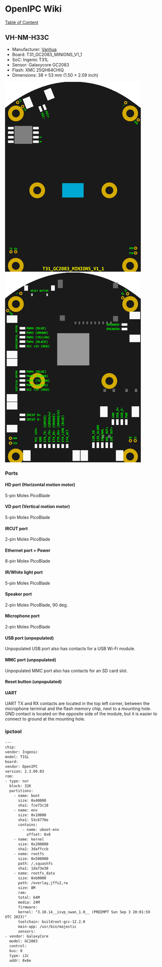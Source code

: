 # OpenIPC Wiki
[Table of Content](../../README.md)

VH-NM-H33C
----------

- Manufacturer: [Vanhua](https://vanhua.en.alibaba.com/)
- Board: T31_GC2083_MINIONS_V1_1
- SoC: Ingenic T31L
- Sensor: Galaxycore GC2083
- Flash: XMC 25QH64CHIQ
- Dimensions: 38 × 53 mm (1.50 × 2.09 inch)

![](images/T31_GC2083_MINIONS_V1_1_FRONT.png)
![](images/T31_GC2083_MINIONS_V1_1_BACK.png)

### Ports

#### HD port (Horizontal motion motor)
5-pin Molex PicoBlade

#### VD port (Vertical motion motor)
5-pin Molex PicoBlade

#### IRCUT port
2-pin Molex PicoBlade

#### Ethernet port + Power
8-pin Molex PicoBlade

#### IR/White light port
5-pin Molex PicoBlade

#### Speaker port
2-pin Molex PicoBlade, 90 deg.

#### Microphone port
2-pin Molex PicoBlade

#### USB port (unpopulated)
Unpopulated USB port also has contacts for a USB Wi-Fi module.

#### MMC port (unpopulated)
Unpopulated MMC port also has contacts for an SD card slot.

#### Reset button (unpopulated)

#### UART
UART TX and RX contacts are located in the top left corner, between the microphone terminal
and the flash memory chip, next to a mounting hole. GND contact is located on the opposite
side of the module, but it is easier to connect to ground at the mounting hole.


### ipctool
```
---
chip:
vendor: Ingenic
model: T31L
board:
vendor: OpenIPC
version: 2.3.09.03
rom:
- type: nor
  block: 32K
  partitions:
    - name: boot
      size: 0x40000
      sha1: fce73c18
    - name: env
      size: 0x10000
      sha1: 53c6776e
      contains:
        - name: uboot-env
          offset: 0x0
    - name: kernel
      size: 0x200000
      sha1: 3daffccb
    - name: rootfs
      size: 0x500000
      path: /,squashfs
      sha1: 1da73e38
    - name: rootfs_data
      size: 0xb0000
      path: /overlay,jffs2,rw
      size: 8M
      ram:
      total: 64M
      media: 24M
      firmware:
      kernel: "3.10.14__isvp_swan_1.0__ (PREEMPT Sun Sep 3 20:01:59 UTC 2023)"
      toolchain: buildroot-gcc-12.2.0
      main-app: /usr/bin/majestic
      sensors:
- vendor: GalaxyCore
  model: GC2083
  control:
  bus: 0
  type: i2c
  addr: 0x6e
```
